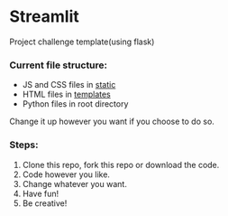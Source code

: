 # Streamlit
Project challenge template(using flask)

### Current file structure:
* JS and CSS files in [static](https://github.com/CDplayerxOne/streamlit/tree/main/static)
* HTML files in [templates](https://github.com/CDplayerxOne/streamlit/tree/main/templates)
* Python files in root directory

Change it up however you want if you choose to do so.

### Steps:
1. Clone this repo, fork this repo or download the code.
2. Code however you like.
3. Change whatever you want.
4. Have fun!
5. Be creative!

